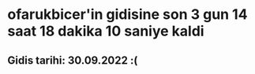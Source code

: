 # ofarukbicer'in gidisine son 3 gun 14 saat 18 dakika 10 saniye kaldi

## Gidis tarihi: 30.09.2022 :(